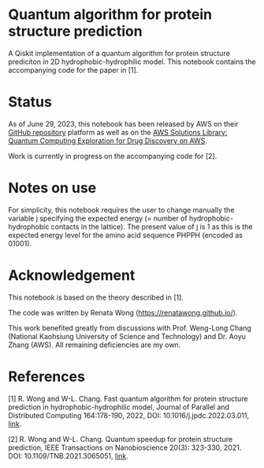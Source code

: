 # Quantum algorithm for protein structure prediction

A Qiskit implementation of a quantum algorithm for protein structure prediciton in 2D hydrophobic-hydrophilic model. This notebook contains the accompanying code for the paper in [1]. 


# Status
As of June 29, 2023, this notebook has been released by AWS on their [GitHub repository](https://github.com/awslabs/quantum-computing-exploration-for-drug-discovery-on-aws) platform as well as on the [AWS Solutions Library: Quantum Computing Exploration for Drug Discovery on AWS](https://aws.amazon.com/solutions/implementations/quantum-computing-exploration-for-drug-discovery/). 

Work is currently in progress on the accompanying code for [2].

# Notes on use
For simplicity, this notebook requires the user to change manually the variable j specifying the expected energy (= number of hydrophobic-hydrophobic contacts in the lattice). The present value of j is 1 as this is the expected energy level for the amino acid sequence PHPPH (encoded as 01001). 

# Acknowledgement
This notebook is based on the theory described in [1].

The code was written by Renata Wong (https://renatawong.github.io/).

This work benefited greatly from discussions with Prof. Weng-Long Chang (National Kaohsiung University of Science and Technology) and Dr. Aoyu Zhang (AWS). All remaining deficiencies are my own.

# References
[1] R. Wong and W-L. Chang. Fast quantum algorithm for protein structure prediction in hydrophobic-hydrophilic model, Journal of Parallel and Distributed Computing 164:178-190, 2022, DOI: 10.1016/j.jpdc.2022.03.011, [link](https://www.sciencedirect.com/science/article/abs/pii/S0743731522000673).

[2] R. Wong and W-L. Chang. Quantum speedup for protein structure prediction, IEEE Transactions on Nanobioscience 20(3): 323-330, 2021. DOI: 10.1109/TNB.2021.3065051, [link](https://ieeexplore.ieee.org/document/9374469).
